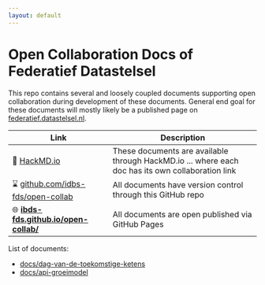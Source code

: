 ```yaml
---
layout: default
---
```


# Open Collaboration Docs of Federatief Datastelsel

This repo contains several and loosely coupled documents supporting open collaboration during
development of these documents. General end goal for these documents will mostly likely be a
published page on [federatief.datastelsel.nl](https://federatief.datastelsel.nl).

| Link | Description |
|------|-------------|
| :handshake: [HackMD.io](https://hackmd.io/) | These documents are available through HackMD.io ... where each doc has its own collaboration link |
| :hourglass: [github.com/idbs-fds/open-collab](https://ibds-fds.github.io/open-collab/) | All documents have version control through this GitHub repo |
| :globe_with_meridians: **[ibds-fds.github.io/open-collab/](https://ibds-fds.github.io/open-collab/)** | All documents are open published via GitHub Pages |

List of documents:

- [docs/dag-van-de-toekomstige-ketens](./docs/dag-van-de-toekomstige-ketens)
- [docs/api-groeimodel](./docs/api-groeimodel)
